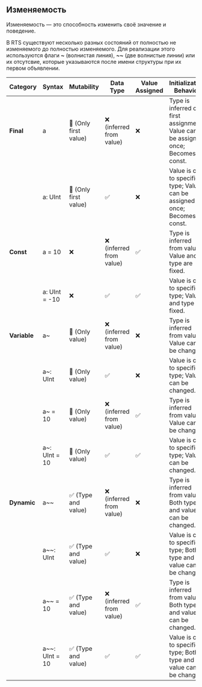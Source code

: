 ## Изменяемость

Изменяемость — это способность изменить своё значение и поведение.

В RTS существуют несколько разных состояний от полностью не изменяемого до полностью изменяемого. Для реализации этого используются флаги **~** (волнистая линия), **~~** (две волнистые линии) или их отсутсвие, которые указываются после имени структуры при их первом объявлении.

| Category     | Syntax         | Mutability            | Data Type               | Value Assigned | Initialization Behavior                                                          |
|--------------|----------------|-----------------------|-------------------------|----------------|----------------------------------------------------------------------------------|
| **Final**    | a              | 🔶 (Only first value) | ❌ (inferred from value) | ❌              | Type is inferred on first assignment; Value can be assigned once; Becomes const. |
|              | a: UInt        | 🔶 (Only first value) | ✅                       | ❌              | Value is cast to specified type; Value can be assigned once; Becomes const.      |
| **Сonst**    | a = 10         | ❌                     | ❌ (inferred from value) | ✅              | Type is inferred from value; Value and type are fixed.                           |
|              | a: UInt = -10  | ❌                     | ✅                       | ✅              | Value is cast to specified type; Value and type are fixed.                       |
| **Variable** | a~             | 🔶 (Only value)       | ❌ (inferred from value) | ❌              | Type is inferred from value; Value can be changed.                               |
|              | a~: UInt       | 🔶 (Only value)       | ✅                       | ❌              | Value is cast to specified type; Value can be changed.                           |
|              | a~ = 10        | 🔶 (Only value)       | ❌ (inferred from value) | ✅              | Type is inferred from value; Value can be changed.                               |
|              | a~: UInt = 10  | 🔶 (Only value)       | ✅                       | ✅              | Value is cast to specified type; Value can be changed.                           |
| **Dynamic**  | a~~            | ✅ (Type and value)    | ❌ (inferred from value) | ❌              | Type is inferred from value; Both type and value can be changed.                 |
|              | a~~: UInt      | ✅ (Type and value)    | ✅                       | ❌              | Value is cast to specified type; Both type and value can be changed.             |
|              | a~~ = 10       | ✅ (Type and value)    | ❌ (inferred from value) | ✅              | Type is inferred from value; Both type and value can be changed.                 |
|              | a~~: UInt = 10 | ✅ (Type and value)    | ✅                       | ✅              | Value is cast to specified type; Both type and value can be changed.             |